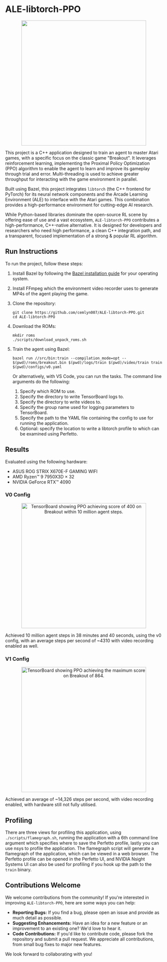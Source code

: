 # ALE-libtorch-PPO

<p align="center"><a href="https://youtu.be/MQsjzNbIrsQ"><img src="https://github.com/user-attachments/assets/f8b027b6-2294-4142-8fad-549f830d48a3" width="400"></a></p>

This project is a C++ application designed to train an agent to master Atari games, with a specific focus on the classic game "Breakout". It leverages reinforcement learning, implementing the Proximal Policy Optimization (PPO) algorithm to enable the agent to learn and improve its gameplay through trial and error. Multi-threading is used to achieve greater throughput for interacting with the game environment in parallel.

Built using Bazel, this project integrates `libtorch` (the C++ frontend for PyTorch) for its neural network components and the Arcade Learning Environment (ALE) to interface with the Atari games. This combination provides a high-performance environment for cutting-edge AI research.

While Python-based libraries dominate the open-source RL scene by offering ease of use and a vast ecosystem, `ALE-libtorch-PPO` contributes a high-performance, C++-native alternative. It is designed for developers and researchers who need high performance, a clean C++ integration path, and a transparent, focused implementation of a strong & popular RL algorithm.

## Run Instructions
To run the project, follow these steps:

1. Install Bazel by following the [Bazel installation guide](https://bazel.build/install) for your operating system.

2. Install FFmpeg which the environment video recorder uses to generate MP4s of the agent playing the game.

3. Clone the repository:
   ```shell
   git clone https://github.com/cemlyn007/ALE-libtorch-PPO.git
   cd ALE-libtorch-PPO
   ```

4. Download the ROMs:
   ```shell
   mkdir roms
   ./scripts/download_unpack_roms.sh
   ```

5. Train the agent using Bazel:
   ```shell
   bazel run //src/bin:train --compilation_mode=opt -- $(pwd)/roms/breakout.bin $(pwd)/logs/train $(pwd)/video/train train $(pwd)/configs/v0.yaml
   ```
   Or alternatively, with VS Code, you can run the tasks. The command line arguments do the following:
   1. Specify which ROM to use.
   2. Specify the directory to write TensorBoard logs to.
   3. Specify the directory to write videos to.
   4. Specify the group name used for logging parameters to TensorBoard.
   5. Specify the path to the YAML file containing the config to use for running the application.
   6. Optional: specify the location to write a libtorch profile to which can be examined using Perfetto.
  
## Results
Evaluated using the following hardware:
* ASUS ROG STRIX X670E-F GAMING WIFI
* AMD Ryzen™ 9 7950X3D × 32
* NVIDIA GeForce RTX™ 4090

### V0 Config
<p align="center"><img width="400" alt="TensorBoard showing PPO achieving score of 400 on Breakout within 10 million agent steps." src="https://github.com/user-attachments/assets/2b83c03f-95a5-4185-bbb3-e84a2848012c" /></p>
Achieved 10 million agent steps in 38 minutes and 40 seconds, using the v0 config, with an average steps per second of ~4310 with video recording enabled as well.

### V1 Config
<p align="center"><img width="400" alt="TensorBoard showing PPO achieving the maximum score on Breakout of 864." src="https://github.com/user-attachments/assets/01a93c11-a96a-4975-b3f3-4743591b8a4a" /></p>
Achieved an average of ~14,326 steps per second, with video recording enabled, with hardware still not fully utilised.

## Profiling
There are three views for profiling this application, using `./scripts/flamegraph.sh`, running the application with a 6th command line argument which specifies where to save the Perfetto profile, lastly you can use nsys to profile the application. The flamegraph script will generate a flamegraph of the application, which can be viewed in a web browser. The Perfetto profile can be opened in the Perfetto UI, and NVIDIA Nsight Systems UI can also be used for profiling if you hook up the path to the `train` binary.

## Contributions Welcome

We welcome contributions from the community! If you're interested in improving `ALE-libtorch-PPO`, here are some ways you can help:

*   **Reporting Bugs:** If you find a bug, please open an issue and provide as much detail as possible.
*   **Suggesting Enhancements:** Have an idea for a new feature or an improvement to an existing one? We'd love to hear it.
*   **Code Contributions:** If you'd like to contribute code, please fork the repository and submit a pull request. We appreciate all contributions, from small bug fixes to major new features.

We look forward to collaborating with you!
